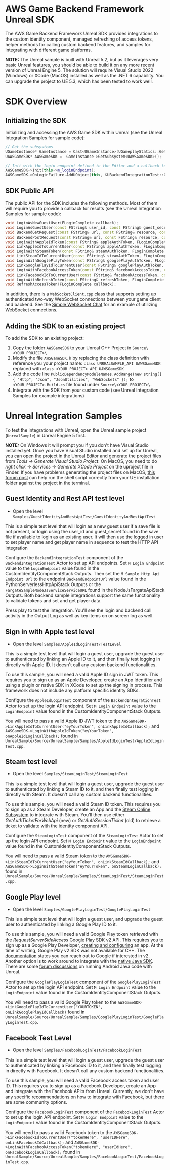 # AWS Game Backend Framework Unreal SDK

The AWS Game Backend Framework Unreal SDK provides integrations to the custom identity component, managed refreshing of access tokens, helper methods for calling custom backend features, and samples for integrating with different game platforms.

**NOTE:** The Unreal sample is built with Unreal 5.2, but as it leverages very basic Unreal features, you should be able to build it on any more recent version of Unreal Engine 5. The solution will require Visual Studio 2022 (Windows) or XCode (MacOS) installed as well as the .NET 6 capability. You can upgrade the project to UE 5.3, which has been tested to work well.

# SDK Overview

## Initializing the SDK

Initializing and accessing the AWS Game SDK within Unreal (see the Unreal Integration Samples for sample code):

```cpp
// Get the subsystems
UGameInstance* GameInstance = Cast<UGameInstance>(UGameplayStatics::GetGameInstance(GetWorld()));
UAWSGameSDK* AWSGameSDK =  GameInstance->GetSubsystem<UAWSGameSDK>();

// Init with the login endpoint defined in the Editor and a callback to handle errors for logging in and refresh
AWSGameSDK->Init(this->m_loginEndpoint);
AWSGameSDK->OnLoginFailure.AddUObject(this, &UBackendIntegrationTest::OnLoginOrRefreshErrorCallback);
```

## SDK Public API

The public API for the SDK includes the following methods. Most of them will require you to provide a callback for results (see the Unreal Integration Samples for sample code):

```cpp
void LoginAsNewGuestUser(FLoginComplete callback);
void LoginAsGuestUser(const FString& user_id, const FString& guest_secret, FLoginComplete callback);
void BackendGetRequest(const FString& url, const FString& resource, const TMap<FString, FString>& queryParameters, FRequestComplete callback);
void BackendPostRequest(const FString& url, const FString& resource, const FString& body, FRequestComplete callback);
void LoginWithAppleIdToken(const FString& appleAuthToken, FLoginComplete callback);
void LinkAppleIdToCurrentUser(const FString& appleAuthToken, FLoginComplete callback);
void LoginWithSteamToken(const FString& steamAuthToken, FLoginComplete callback);
void LinkSteamIdToCurrentUser(const FString& steamAuthToken, FLoginComplete callback);
void LoginWithGooglePlayToken(const FString& googlePlayAuthToken, FLoginComplete callback);
void LinkGooglePlayIdToCurrentUser(const FString& googlePlayAuthToken, FLoginComplete callback);
void LoginWithFacebookAccessToken(const FString& facebookAccessToken, const FString& facebookUserId, FLoginComplete callback);
void LinkFacebookIdToCurrentUser(const FString& facebookAccessToken, const FString& facebookUserId, FLoginComplete callback);
void LoginWithRefreshToken(const FString& refreshToken, FLoginComplete callback);
void RefreshAccessToken(FLoginComplete callback);
```

In addition, there is a `WebSocketClient.cpp` class that supports setting up authenticated two-way WebSocket connections between your game client and backend. See the [Simple WebSocket Chat](../BackendFeatures/SimpleWebsocketChat/Readme.md) for an example of utilizing WebSocket connections.

## Adding the SDK to an existing project

To add the SDK to an existing project:

1. Copy the folder `AWSGameSDK` to your Unreal C++ Project in `Source\<YOUR_PROJECT>\`
2. Modify the file `AWSGameSDK.h` by replacing the class definition with reference you your project name: `class UNREALSAMPLE_API UAWSGameSDK` replaced with `class <YOUR_PROJECT>_API UAWSGameSDK`
3. Add the code line `PublicDependencyModuleNames.AddRange(new string[] { "Http", "Json", "JsonUtilities", "WebSockets" });` to `<YOUR_PROJECT>.Build.cs` file found under `Source\<YOUR_PROJECT>\`.
3. Integrate with the SDK from your custom code (see Unreal Integration Samples for example integrations)

# Unreal Integration Samples

To test the integrations with Unreal, open the Unreal sample project (`UnrealSample`) in Unreal Engine 5 first.

**NOTE:** On Windows it will prompt you if you don't have Visual Studio installed yet. Once you have Visual Studio installed and set up for Unreal, you can open the project in the Unreal Editor and generate the project files from *Tools -> Generate Visual Studio Project*. On MacOS, you need to do *right click -> Services -> Generate XCode Project* on the uproject file in Finder. If you have problems generating the project files on MacOS, [this forum post](https://forums.unrealengine.com/t/generate-xcode-project-doesnt-do-anything/123149/3) can help run the shell script correctly from your UE installation folder against the project in the terminal.

## Guest Identity and Rest API test level

* Open the level `Samples/GuestIdentityAndRestApiTest/GuestIdentityAndRestApiTest`

This is a simple test level that will login as a new guest user if a save file is not present, or login using the user_id and guest_secret found in the save file if available to login as an existing user. It will then use the logged in user to set player name and get player name in sequence to test the HTTP API integration

Configure the `BackendIntegrationTest` component of the `BackendIntegrationTest` Actor to set up API endpoints. Set `M Login Endpoint` value to the `LoginEndpoint` value found in the CustomIdentityComponentStack Outputs. Then set the `M Sample Http Api Endpoint Url` to the endpoint `BackendEndpointUrl` value found in the PythonServerlessHttpApiStack Outputs or the `FargateSampleNodeJsServiceServiceURL` found in the NodeJsFargateApiStack Outputs. Both backend sample integrations support the same functionality to validate tokens and set and get player data.

Press play to test the integration. You'll see the login and backend call activity in the Output Log as well as key items on on screen log as well.

## Sign in with Apple test level

* Open the level `Samples/AppleIdLoginTest/TestLevel`

This is a simple test level that will login a guest user, upgrade the guest user to authenticated by linking an Apple ID to it, and then finally test logging in directly with Apple ID. It doesn't call any custom backend functionalities.

To use this sample, you will need a valid Apple ID sign in JWT token. This requires you to sign up as an Apple Developer, create an App Identifier and using a plugin or native SDK in XCode to set up the signing in process. This framework does not include any platform specific identity SDKs.

Configure the `AppleIdLoginTest` component of the `BackendIntegrationTest` Actor to set up the login API endpoint. Set `M Login Endpoint` value to the `LoginEndpoint` value found in the CustomIdentityComponentStack Outputs.

You will need to pass a valid Apple ID JWT token to the `AWSGameSDK->LinkAppleIdToCurrentUser("eyYourToken", onLinkAppleIdCallback);` and `AWSGameSDK->LoginWithAppleIdToken("eyYourToken", onAppleIdLoginCallback);` found in `UnrealSample/Source/UnrealSample/Samples/AppleIdLoginTest/AppleIdLoginTest.cpp`.

## Steam test level

* Open the level `Samples/SteamLoginTest/SteamLoginTest`

This is a simple test level that will login a guest user, upgrade the guest user to authenticated by linking a Steam ID to it, and then finally test logging in directly with Steam. It doesn't call any custom backend functionalities.

To use this sample, you will need a valid Steam ID token. This requires you to sign up as a Steam Developer, create an App and the [Steam Online Subsystem](https://docs.unrealengine.com/5.2/en-US/online-subsystem-steam-interface-in-unreal-engine/) to integrate with Steam. You'll then use either _GetAuthTicketForWebApi_ (new) or _GetAuthSessionTicket_ (old) to retrieve a ticket to validate with the identity component API.

Configure the `SteamLoginTest` component of the `SteamLoginTest` Actor to set up the login API endpoint. Set `M Login Endpoint` value to the `LoginEndpoint` value found in the CustomIdentityComponentStack Outputs.

You will need to pass a valid Steam token to the `AWSGameSDK->LinkSteamIdToCurrentUser("eyYourToken", onLinkSteamIdCallback);` and `AWSGameSDK->LoginWithSteamToken("eyYourToken", onSteamLoginCallback);` found in `UnrealSample/Source/UnrealSample/Samples/SteamLoginTest/SteamLoginTest.cpp`.

## Google Play level

* Open the level `Samples/GooglePlayLoginTest/GooglePlayLoginTest`

This is a simple test level that will login a guest user, and upgrade the guest user to authenticated by linking a Google Play ID to it.

To use this sample, you will need a valid Google Play token retrieved with the _RequestServerSideAccess_ Google Play SDK v2 API. This requires you to sign up as a Google Play Developer, [creating and configuring](https://developers.google.com/games/services/console/enabling) an app. At the time of writing, Google Play v2 SDK was not available for C++. The [documentation](https://developers.google.com/games/services/cpp/GettingStartedNativeClient) states you can reach out to Google if interested in v2. Another option is to work around to integrate with the [native Java SDK](https://developers.google.com/games/services/android/signin). There are some [forum discussions](https://forums.unrealengine.com/t/how-to-execute-java-android-code-from-c/312543/10) on running Android Java code with Unreal.

Configure the `GooglePlayLoginTest` component of the `GooglePlayLoginTest` Actor to set up the login API endpoint. Set `M Login Endpoint` value to the `LoginEndpoint` value found in the CustomIdentityComponentStack Outputs.

You will need to pass a valid Google Play token to the `AWSGameSDK->LinkGooglePlayIdToCurrentUser("YOURTOKEN", onLinkGooglePlayIdCallback)` found in `UnrealSample/Source/UnrealSample/Samples/GooglePlayLoginTest/GooglePlayLoginTest.cpp`.

## Facebook Test Level

* Open the level `Samples/FacebookLoginTest/FacebookLoginTest`

This is a simple test level that will login a guest user, upgrade the guest user to authenticated by linking a Facebook ID to it, and then finally test logging in directly with Facebook. It doesn't call any custom backend functionalities.

To use this sample, you will need a valid Facebook access token and user ID. This requires you to sign up as a Facebook Developer, create an App and integrate with the Facebook API:s from Unreal. Currently, we don't have any specific recommendations on how to integrate with Facebook, but there are some community options.

Configure the `FacebookLoginTest` component of the `FacebookLoginTest` Actor to set up the login API endpoint. Set `M Login Endpoint` value to the `LoginEndpoint` value found in the CustomIdentityComponentStack Outputs.

You will need to pass a valid Facebook token to the `AWSGameSDK->LinkFacebookIdToCurrentUser("tokenHere", "userIDHere", onLinkFacebookIdCallback);` and `AWSGameSDK->LoginWithFacebookAccessToken("tokenHere", "userIdHere", onFacebookLoginCallback);` found in `UnrealSample/Source/UnrealSample/Samples/FacebookLoginTest/FacebookLoginTest.cpp`.

